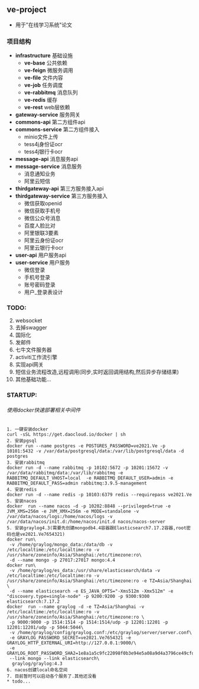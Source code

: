 ## ve-project

* 用于"在线学习系统"论文

### 项目结构

* **infrastructure** 基础设施
    * **ve-base** 公共依赖
    * **ve-feign** 微服务调用
    * **ve-file** 文件内容
    * **ve-job** 任务调度
    * **ve-rabbitmq** 消息队列
    * **ve-redis** 缓存
    * **ve-rest** web层依赖
* **gateway-service** 服务网关
* **commons-api** 第二方组件api
* **commons-service** 第二方组件接入
    * minio文件上传
    * tess4j身份证ocr
    * tess4j银行卡ocr
* **message-api** 消息服务api
* **message-service** 消息服务
    * 消息通知业务
    * 阿里云短信
* **thirdgateway-api** 第三方服务接入api
* **thirdgateway-service** 第三方服务接入
    * 微信获取openid
    * 微信获取手机号
    * 微信公众号消息
    * 百度人脸比对
    * 阿里银联3要素
    * 阿里云身份证ocr
    * 阿里云银行卡ocr
* **user-api** 用户服务api
* **user-service** 用户服务
    * 微信登录
    * 手机号登录
    * 账号密码登录
    * 用户_登录表设计

### TODO:

2. websocket
3. 去掉swagger
4. 国际化
5. 发邮件
6. 七牛文件服务器
7. activiti工作流引擎
8. 实现api网关
9. 短信业务流程改造,远程调用(同步,实时返回调用结构,然后异步存储结果)
10. 其他基础功能...

### STARTUP:
###### 使用docker快速部署相关中间件
```
1. 一键安装docker
curl -sSL https://get.daocloud.io/docker | sh
2. 安装pgsql
docker run --name postgres -e POSTGRES_PASSWORD=ve2021.Ve -p 10101:5432 -v /var/data/postgresql/data:/var/lib/postgresql/data -d postgres
3. 安装rabbitmq
docker run -d --name rabbitmq -p 10102:5672 -p 10201:15672 -v /var/data/rabbitmq/data:/var/lib/rabbitmq -e RABBITMQ_DEFAULT_VHOST=local  -e RABBITMQ_DEFAULT_USER=admin -e RABBITMQ_DEFAULT_PASS=admin rabbitmq:3.9.5-management
4. 安装redis
docker run -d --name redis -p 10103:6379 redis --requirepass ve2021.Ve
5. 安装nacos
docker  run --name nacos -d -p 10202:8848 --privileged=true -e JVM_XMS=256m -e JVM_XMX=256m -e MODE=standalone -v /var/data/nacos/logs:/home/nacos/logs -v /var/data/nacos/init.d:/home/nacos/init.d nacos/nacos-server
5. 安装graylog4.3(需要先创建mongodb4.4容器跟Elasticsearch7.17.2容器,root密码也是ve2021.Ve7654321)
docker run\
 -v /home/graylog/mongo_data:/data/db -v /etc/localtime:/etc/localtime:ro -v /usr/share/zoneinfo/Asia/Shanghai:/etc/timezone:ro\
 -d --name mongo -p 27017:27017 mongo:4.4
docker run\
 -v /home/graylog/es_data:/usr/share/elasticsearch/data -v /etc/localtime:/etc/localtime:ro -v /usr/share/zoneinfo/Asia/Shanghai:/etc/timezone:ro -e TZ=Asia/Shanghai \
 -d --name elasticsearch -e ES_JAVA_OPTS="-Xms512m -Xmx512m" -e "discovery.type=single-node" -p 9200:9200 -p 9300:9300 elasticsearch:7.17.2
docker  run --name graylog -d -e TZ=Asia/Shanghai -v /etc/localtime:/etc/localtime:ro -v /usr/share/zoneinfo/Asia/Shanghai:/etc/timezone:ro \
 -p 9000:9000 -p 1514:1514 -p 1514:1514/udp -p 12201:12201 -p 12201:12201/udp -p 5044:5044\
 -v /home/graylog/config/graylog.conf:/etc/graylog/server/server.conf\
 -e GRAYLOG_PASSWORD_SECRET=ve2021.Ve7654321 -e GRAYLOG_HTTP_EXTERNAL_URI=http://127.0.0.1:9000/\
 -e GRAYLOG_ROOT_PASSWORD_SHA2=1e8a1a5c9fc22098f0b3e94e5a08a9d4a3796ce49cfdb2f9f92b2276dd38aa65\
 --link mongo --link elasticsearch\
  graylog/graylog:4.3
6. nacos创建local命名空间
7. 目前暂时可以启动各个服务了.其他还没看
* todo...
```
